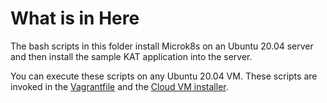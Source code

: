 # What is in Here

The bash scripts in this folder install Microk8s on an Ubuntu 20.04 server and then install the sample KAT application into the server.

You can execute these scripts on any Ubuntu 20.04 VM. These scripts are invoked in the [Vagrantfile](../../Vagrantfile) and the [Cloud VM installer](../../documentation/cloudvm.md).
